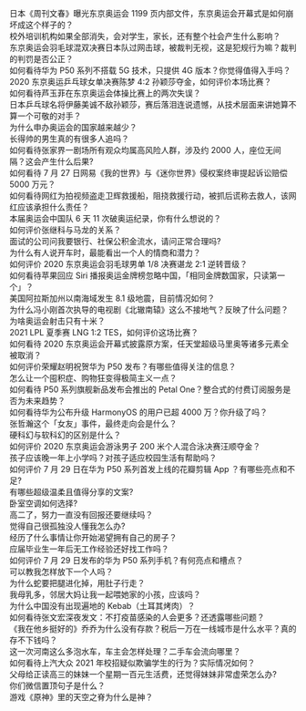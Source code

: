 日本《周刊文春》曝光东京奥运会 1199 页内部文件，东京奥运会开幕式是如何崩坏成这个样子的？  
校外培训机构如果全部消失，会对学生，家长，还有整个社会产生什么影响？  
东京奥运会羽毛球混双决赛日本队过网击球，被裁判无视，这是犯规行为嘛？裁判的判罚是否公正？  
如何看待华为 P50 系列不搭载 5G 技术，只提供 4G 版本？你觉得值得入手吗？  
2020 东京奥运乒乓球女单决赛陈梦 4:2 孙颖莎夺金，如何评价本场比赛？  
如何看待芦玉菲在东京奥运会体操比赛上的两次失误？  
日本乒乓球名将伊藤美诚不敌孙颖莎，赛后落泪连说遗憾，从技术层面来讲她算不算一个可敬的对手？  
为什么申办奥运会的国家越来越少？  
长得帅的男生真的有很多人追吗？  
如何看待张家界一剧场所有观众均属高风险人群，涉及约 2000 人，座位无间隔？这会产生什么后果?  
如何看待 7 月 27 日网易《我的世界》与《迷你世界》侵权案终审提起诉讼赔偿 5000 万元？  
如何看待网红为拍视频盗走卫辉救援船，阻挠救援行动，被抓后谎称去救人，该网红应该承担什么责任？  
本届奥运会中国队 6 天 11 次破奥运纪录，你有什么想说的？  
如何评价张继科与马龙的关系？  
面试的公司问我要银行、社保公积金流水，请问正常合理吗?  
为什么有人说开车时，最能看出一个人的情商和潜力？  
如何评价 2020 东京奥运会羽毛球男单 1/8 决赛谌龙 2:1 逆转晋级？  
如何看待苹果回应 Siri 播报奥运金牌榜忽略中国，「相同金牌数国家，只读第一个」？  
美国阿拉斯加州以南海域发生 8.1 级地震，目前情况如何？  
为什么冯小刚首次执导的电视剧《北辙南辕》这么不接地气？反映了什么问题？  
为啥奥运会射击只有十米？  
2021 LPL 夏季赛 LNG 1:2 TES，如何评价这场比赛？  
如何看待 2020 东京奥运会开幕式披露原方案，任天堂超级马里奥等诸多元素全被取消？  
如何评价荣耀赵明祝贺华为 P50 发布？有哪些值得关注的信息？  
怎么让一个囤积症、购物狂变得极简主义一点？  
如何看待 P50 系列旗舰新品发布会推出的 Petal One？整合式的付费订阅服务是否为未来趋势？  
如何看待华为公布升级 HarmonyOS 的用户已超 4000 万？你升级了吗？  
张哲瀚这个「女友」事件，最终走向会是什么？  
硬科幻与软科幻的区别是什么？  
如何评价 2020 东京奥运会游泳男子 200 米个人混合泳决赛汪顺夺金？  
孩子应该晚一年上小学吗？对孩子适应校园生活有帮助吗？  
如何评价 7 月 29 日在华为 P50 系列首发上线的花瓣剪辑 App ？有哪些亮点和不足?  
有哪些超级温柔且值得分享的文案?  
卧室空调如何选择?  
高二了，努力一直没有回报还要继续吗？  
觉得自己很孤独没人懂我怎么办?  
经历了什么事情让你开始渴望拥有自己的房子？  
应届毕业生一年后无工作经验还好找工作吗？  
如何评价 7 月 29 日发布的华为 P50 系列手机？有何亮点和槽点？  
可以教我怎样放下一个人吗？  
为什么蛇要把腿进化掉，用肚子行走？  
我母乳多，邻居大妈让我一起喂她家的小孩，应该吗？  
为什么中国没有出现遍地的 Kebab（土耳其烤肉）？  
如何看待张文宏深夜发文：不打疫苗感染的人会更多？还透露哪些问题？  
《我在他乡挺好的》乔乔为什么没有存款？税后一万在一线城市是什么水平？真的存不下钱吗？  
这一次河南这么多泡水车，车主会怎样处理？二手车会流向哪里？  
如何看待上汽大众 2021 年校招疑似欺骗学生的行为？实际情况如何？  
父母给正读高三的妹妹一个星期一百元生活费，还觉得妹妹非常虚荣怎么办?  
你们微信置顶句子是什么？  
游戏《原神》里的天空之脊为什么是神？  
